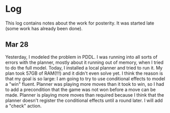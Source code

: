 # Log
This log contains notes about the work for posterity. It was started late (some work has already been done).

## Mar 28
Yesterday, I modeled the problem in PDDL. I was running into all sorts of errors with the planner, mostly about it running out of memory, when I tried to do the full model.
Today, I installed a local planner and tried to run it. My plan took 57GB of RAM(!!!) and it didn't even solve yet. I think the reason is that my goal is so large: I am going to try to use conditional effects to model a "win" fluent.
Planner was playing more moves than it took to win, so I had to add a precondition that the game was not won before a move can be made.
Planner is playing more moves than required because I think that the planner doesn't register the conditional effects until a round later. I will add a "check" action.
